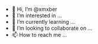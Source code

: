 - 👋 Hi, I’m @xmxber
- 👀 I’m interested in ...
- 🌱 I’m currently learning ...
- 💞️ I’m looking to collaborate on ...
- 📫 How to reach me ...

<!---
xmxber/xmxber is a ✨ special ✨ repository because its `README.md` (this file) appears on your GitHub profile.
You can click the Preview link to take a look at your changes.
--->
